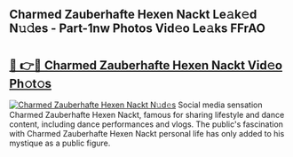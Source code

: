 ## Charmed Zauberhafte Hexen Nackt Le𝚊k𝚎d N𝚞𝚍es - Part-1nw Photos Vid𝚎o Le𝚊ks FFrAO

# <h2><a href="http://fb8aza.evod.top/?m=Charmed+Zauberhafte+Hexen+Nackt">🔗 👉🔴 Charmed Zauberhafte Hexen Nackt Vid𝚎o Ph𝚘t𝚘s</a></h2>

[![Charmed Zauberhafte Hexen Nackt N𝚞d𝚎s](https://i.imgur.com/8V9OHl7.gif)](http://fb8aza.evod.top/?m=Charmed+Zauberhafte+Hexen+Nackt)
Social media sensation Charmed Zauberhafte Hexen Nackt, famous for sharing lifestyle and dance content, including dance performances and vlogs. The public's fascination with Charmed Zauberhafte Hexen Nackt personal life has only added to his mystique as a public figure. 
